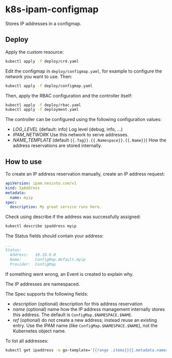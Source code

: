 # k8s-ipam-configmap

Stores IP addresses in a configmap.

## Deploy

Apply the custom resource:

```bash
kubectl apply -f deploy/crd.yaml
```

Edit the configmap in `deploy/configmap.yaml`, for example to configure the network you want to use. Then:

```bash
kubectl apply -f deploy/configmap.yaml
```

Then, apply the RBAC configuration and the controller itself:

```bash
kubectl apply -f deploy/rbac.yaml
kubectl apply -f deployment.yaml
```

The controller can be configured using the following configuration values:

- *LOG_LEVEL* (default: info) Log level (debug, info, ...)
- *IPAM_NETWORK* Use this network to serve addresses.
- *NAME_TEMPLATE* (default `{{.Tag}}.{{.Namespace}}.{{.Name}}`) How the address reservations are stored internally.

## How to use

To create an IP address reservation manually, create an IP address request:

```yaml
apiVersion: ipam.nexinto.com/v1
kind: IpAddress
metadata:
  name: myip
spec:
  description: My great service runs here.
```

Check using describe if the address was successfully assigned:

```bash
kubectl describe ipaddress myip
```

The Status fields should contain your address:

```yaml
...
Status:
  Address:   10.10.0.0
  Name:      ConfigMap.default.myip
  Provider:  ConfigMap
```

If something went wrong, an Event is created to explain why.

The IP addresses are namespaced.

The Spec supports the following fields:

- *description* (optional) description for this address reservation
- *name* (optional) name how the IP address management internally stores this address. The default is `ConfigMap.$NAMESPACE.$NAME`.
- *ref* (optional) do not create a new address; instead reuse an existing entry. Use the IPAM name (like `ConfigMap.$NAMESPACE.$NAME`), not the Kubernetes object name.

To list all addresses:

```bash
kubectl get ipaddress -o go-template='{{range .items}}{{.metadata.namespace}}-{{.metadata.name}} = {{.status.address}}{{"\n"}}{{end}}'
```